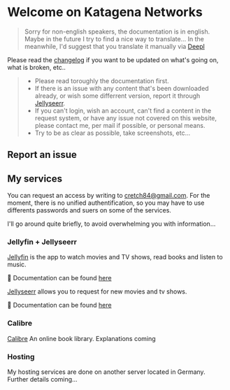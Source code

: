 # Welcome on Katagena Networks
> Sorry for non-english speakers, the documentation is in english. Maybe in the future I try to find a nice way to translate... In the meanwhile, I'd suggest that you translate it manually via [Deepl](https://www.deepl.com/translator)

Please read the [changelog](/changelog) if you want to be updated on what's going on, what is broken, etc.. 

> - Please read toroughly the documentation first.
> - If there is an issue with any content that's been downloaded already, or wish some differrent version, report it through [Jellyseerr](/jellyseerr).
> - If you can't login, wish an account, can't find a content in the request system, or have any issue not covered on this website, please contact me, per mail if possible, or personal means.
> - Try to be as clear as possible, take screenshots, etc...

## Report an issue


## My services

You can request an access by writing to cretch84@gmail.com. For the moment, there is no unified authentification, so you may have to use differents passwords and suers on some of the services.

I'll go around quite briefly, to avoid overwhelming you with information... 

### Jellyfin + Jellyseerr
[Jellyfin](https://jellyfin.ktgn.net/) is the app to watch movies and TV shows, read books and listen to music.

📖 Documentation can be found [here](jellyfin)

[Jellyseerr](https://jellyseerr.ktgn.net/) allows you to request for new movies and tv shows.

📖 Documentation can be found [here](jellyseerr)

### Calibre
[Calibre](https://books.ktgn.net/) An online book library. Explanations coming

### Hosting
My hosting services are done on another server located in Germany. Further details coming...